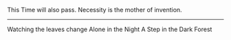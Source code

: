 
This Time will also pass.
Necessity is the mother of invention.

------------------------------------
Watching the leaves change
Alone in the Night
A Step in the Dark Forest
